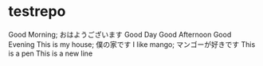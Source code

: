 # testrepo

Good Morning; おはようございます
Good Day
Good Afternoon
Good Evening
This is my house; 僕の家です
I like mango; マンゴーが好きです
This is a pen
This is a new line